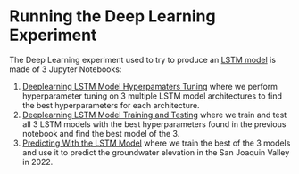 # Running the Deep Learning Experiment
The Deep Learning experiment used to try to produce an [LSTM model](doc/ml/multivariate_multi_timeseries.md) is made
of 3 Jupyter Notebooks:
1. [Deeplearning LSTM Model Hyperpamaters Tuning](ml/deeplearning_tuning.ipynb) where we perform hyperparameter tuning
on 3 multiple LSTM model architectures to find the best hyperparameters for each architecture.
2. [Deeplearning LSTM Model Training and Testing](ml/deeplearning_training.ipynb) where we train and test all 3
LSTM models with the best hyperparameters found in the previous notebook and find the best model of the 3.
3. [Predicting With the LSTM Model](ml/deeplearning_results.ipynb) where we train the best of the 3 models and use it
to predict the groundwater elevation in the San Joaquin Valley in 2022.